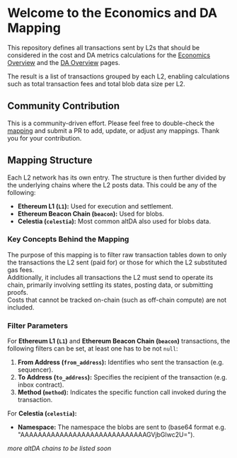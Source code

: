 # Welcome to the Economics and DA Mapping

This repository defines all transactions sent by L2s that should be considered in the cost and DA metrics calculations for the [Economics Overview](https://www.growthepie.xyz/economics) and the [DA Overview](https://www.growthepie.xyz/da-overview) pages.  

The result is a list of transactions grouped by each L2, enabling calculations such as total transaction fees and total blob data size per L2.

## Community Contribution

This is a community-driven effort. Please feel free to double-check the [mapping](economics_mapping.yml) and submit a PR to add, update, or adjust any mappings. Thank you for your contribution. 


## Mapping Structure

Each L2 network has its own entry. The structure is then further divided by the underlying chains where the L2 posts data. This could be any of the following:

- **Ethereum L1 (`L1`):** Used for execution and settlement.
- **Ethereum Beacon Chain (`beacon`):** Used for blobs.
- **Celestia (`celestia`):** Most common altDA also used for blobs data.

### Key Concepts Behind the Mapping

The purpose of this mapping is to filter raw transaction tables down to only the transactions the L2 sent (paid for) or those for which the L2 substituted gas fees.  
Additionally, it includes all transactions the L2 must send to operate its chain, primarily involving settling its states, posting data, or submitting proofs.  
Costs that cannot be tracked on-chain (such as off-chain compute) are not included.

### Filter Parameters

For **Ethereum L1 (`L1`)** and **Ethereum Beacon Chain (`beacon`)** transactions, the following filters can be set, at least one has to be not `null`:

1. **From Address (****`from_address`****):** Identifies who sent the transaction (e.g. sequencer).
2. **To Address (****`to_address`****):** Specifies the recipient of the transaction (e.g. inbox contract).
3. **Method (****`method`****):** Indicates the specific function call invoked during the transaction.

For **Celestia (`celestia`):**

- **Namespace:** The namespace the blobs are sent to (base64 format e.g. "AAAAAAAAAAAAAAAAAAAAAAAAAAAAAGVjbGlwc2U=").

*more altDA chains to be listed soon*


